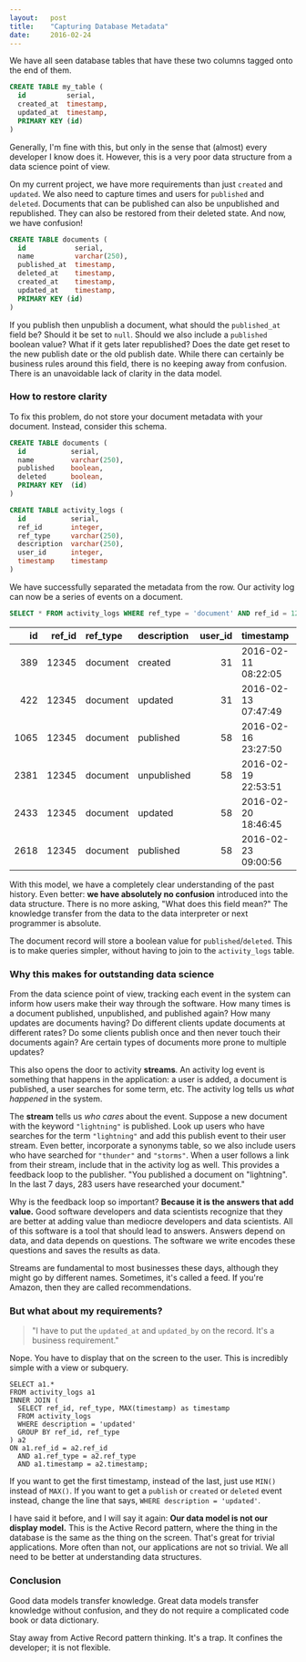 ```yaml
---
layout:   post
title:    "Capturing Database Metadata"
date:     2016-02-24
---
```


We have all seen database tables that have these two columns tagged onto the end of them.

```sql
CREATE TABLE my_table (
  id          serial,
  created_at  timestamp,
  updated_at  timestamp,
  PRIMARY KEY (id)
)
```

Generally, I'm fine with this, but only in the sense that (almost) every developer I know does it. However, this is a very poor data structure from a data science point of view.

On my current project, we have more requirements than just `created` and `updated`. We also need to capture times and users for `published` and `deleted`. Documents that can be published can also be unpublished and republished. They can also be restored from their deleted state. And now, we have confusion!

```sql
CREATE TABLE documents (
  id            serial,
  name          varchar(250),
  published_at  timestamp,
  deleted_at    timestamp,
  created_at    timestamp,
  updated_at    timestamp,
  PRIMARY KEY (id)
)
```

If you publish then unpublish a document, what should the `published_at` field be? Should it be set to `null`. Should we also include a `published` boolean value? What if it gets later republished? Does the date get reset to the new publish date or the old publish date. While there can certainly be business rules around this field, there is no keeping away from confusion. There is an unavoidable lack of clarity in the data model.

### How to restore clarity

To fix this problem, do not store your document metadata with your document. Instead, consider this schema.

```sql
CREATE TABLE documents (
  id           serial,
  name         varchar(250),
  published    boolean,
  deleted      boolean,
  PRIMARY KEY  (id)
)

CREATE TABLE activity_logs (
  id           serial,
  ref_id       integer,
  ref_type     varchar(250),
  description  varchar(250),
  user_id      integer,
  timestamp    timestamp
)
```

We have successfully separated the metadata from the row. Our activity log can now be a series of events on a document.

```sql
SELECT * FROM activity_logs WHERE ref_type = 'document' AND ref_id = 12345;
```

| id   | ref_id | ref_type | description | user_id | timestamp           |
| ---: | -----: | :------- | :---------- | ------: | :------------------ |
| 389  | 12345  | document | created     | 31      | 2016-02-11 08:22:05 |
| 422  | 12345  | document | updated     | 31      | 2016-02-13 07:47:49 |
| 1065 | 12345  | document | published   | 58      | 2016-02-16 23:27:50 |
| 2381 | 12345  | document | unpublished | 58      | 2016-02-19 22:53:51 |
| 2433 | 12345  | document | updated     | 58      | 2016-02-20 18:46:45 |
| 2618 | 12345  | document | published   | 58      | 2016-02-23 09:00:56 |

With this model, we have a completely clear understanding of the past history. Even better: **we have absolutely no confusion** introduced into the data structure. There is no more asking, "What does this field mean?" The knowledge transfer from the data to the data interpreter or next programmer is absolute.

The document record will store a boolean value for `published`/`deleted`. This is to make queries simpler, without having to join to the `activity_logs` table.

### Why this makes for outstanding data science

From the data science point of view, tracking each event in the system can inform how users make their way through the software. How many times is a document published, unpublished, and published again? How many updates are documents having? Do different clients update documents at different rates? Do some clients publish once and then never touch their documents again? Are certain types of documents more prone to multiple updates?

This also opens the door to activity **streams**. An activity log event is something that happens in the application: a user is added, a document is published, a user searches for some term, etc. The activity log tells us *what happened* in the system.

The **stream** tells us *who cares* about the event. Suppose a new document with the keyword `"lightning"` is published. Look up users who have searches for the term `"lightning"` and add this publish event to their user stream. Even better, incorporate a synonyms table, so we also include users who have searched for `"thunder"` and `"storms"`. When a user follows a link from their stream, include that in the activity log as well. This provides a feedback loop to the publisher. "You published a document on "lightning". In the last 7 days, 283 users have researched your document."

Why is the feedback loop so important? **Because it is the answers that add value.** Good software developers and data scientists recognize that they are better at adding value than mediocre developers and data scientists. All of this software is a tool that should lead to answers. Answers depend on data, and data depends on questions. The software we write encodes these questions and saves the results as data.

Streams are fundamental to most businesses these days, although they might go by different names. Sometimes, it's called a feed. If you're Amazon, then they are called recommendations.

### But what about my requirements?

> "I have to put the `updated_at` and `updated_by` on the record. It's a business requirement."

Nope. You have to display that on the screen to the user. This is incredibly simple with a view or subquery.

```
SELECT a1.*
FROM activity_logs a1
INNER JOIN (
  SELECT ref_id, ref_type, MAX(timestamp) as timestamp
  FROM activity_logs
  WHERE description = 'updated'
  GROUP BY ref_id, ref_type
) a2
ON a1.ref_id = a2.ref_id
  AND a1.ref_type = a2.ref_type
  AND a1.timestamp = a2.timestamp;
```

If you want to get the first timestamp, instead of the last, just use `MIN()` instead of `MAX()`. If you want to get a `publish` or `created` or `deleted` event instead, change the line that says, `WHERE description = 'updated'`.

I have said it before, and I will say it again: **Our data model is not our display model.** This is the Active Record pattern, where the thing in the database is the same as the thing on the screen. That's great for trivial applications. More often than not, our applications are not so trivial. We all need to be better at understanding data structures.

### Conclusion

Good data models transfer knowledge. Great data models transfer knowledge without confusion, and they do not require a complicated code book or data dictionary.

Stay away from Active Record pattern thinking. It's a trap. It confines the developer; it is not flexible.
